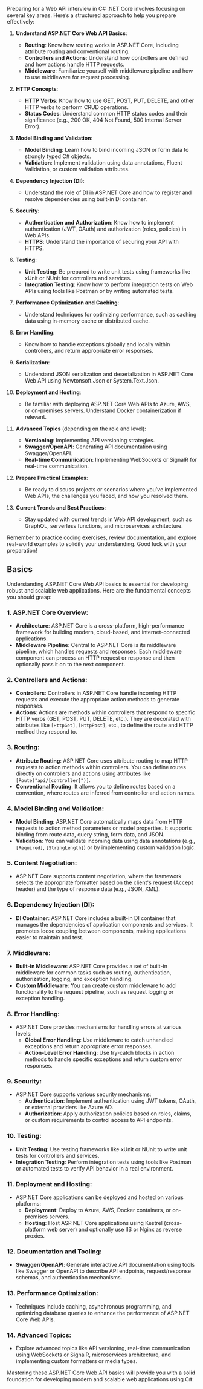 Preparing for a Web API interview in C# .NET Core involves focusing on several key areas. Here’s a structured approach to help you prepare effectively:

1. **Understand ASP.NET Core Web API Basics**:
   - **Routing**: Know how routing works in ASP.NET Core, including attribute routing and conventional routing.
   - **Controllers and Actions**: Understand how controllers are defined and how actions handle HTTP requests.
   - **Middleware**: Familiarize yourself with middleware pipeline and how to use middleware for request processing.

2. **HTTP Concepts**:
   - **HTTP Verbs**: Know how to use GET, POST, PUT, DELETE, and other HTTP verbs to perform CRUD operations.
   - **Status Codes**: Understand common HTTP status codes and their significance (e.g., 200 OK, 404 Not Found, 500 Internal Server Error).

3. **Model Binding and Validation**:
   - **Model Binding**: Learn how to bind incoming JSON or form data to strongly typed C# objects.
   - **Validation**: Implement validation using data annotations, Fluent Validation, or custom validation attributes.

4. **Dependency Injection (DI)**:
   - Understand the role of DI in ASP.NET Core and how to register and resolve dependencies using built-in DI container.

5. **Security**:
   - **Authentication and Authorization**: Know how to implement authentication (JWT, OAuth) and authorization (roles, policies) in Web APIs.
   - **HTTPS**: Understand the importance of securing your API with HTTPS.

6. **Testing**:
   - **Unit Testing**: Be prepared to write unit tests using frameworks like xUnit or NUnit for controllers and services.
   - **Integration Testing**: Know how to perform integration tests on Web APIs using tools like Postman or by writing automated tests.

7. **Performance Optimization and Caching**:
   - Understand techniques for optimizing performance, such as caching data using in-memory cache or distributed cache.

8. **Error Handling**:
   - Know how to handle exceptions globally and locally within controllers, and return appropriate error responses.

9. **Serialization**:
   - Understand JSON serialization and deserialization in ASP.NET Core Web API using Newtonsoft.Json or System.Text.Json.

10. **Deployment and Hosting**:
    - Be familiar with deploying ASP.NET Core Web APIs to Azure, AWS, or on-premises servers. Understand Docker containerization if relevant.

11. **Advanced Topics** (depending on the role and level):
    - **Versioning**: Implementing API versioning strategies.
    - **Swagger/OpenAPI**: Generating API documentation using Swagger/OpenAPI.
    - **Real-time Communication**: Implementing WebSockets or SignalR for real-time communication.

12. **Prepare Practical Examples**:
    - Be ready to discuss projects or scenarios where you’ve implemented Web APIs, the challenges you faced, and how you resolved them.

13. **Current Trends and Best Practices**:
    - Stay updated with current trends in Web API development, such as GraphQL, serverless functions, and microservices architecture.

Remember to practice coding exercises, review documentation, and explore real-world examples to solidify your understanding. Good luck with your preparation!


## Basics

Understanding ASP.NET Core Web API basics is essential for developing robust and scalable web applications. Here are the fundamental concepts you should grasp:

### 1. **ASP.NET Core Overview:**
   - **Architecture**: ASP.NET Core is a cross-platform, high-performance framework for building modern, cloud-based, and internet-connected applications.
   - **Middleware Pipeline**: Central to ASP.NET Core is its middleware pipeline, which handles requests and responses. Each middleware component can process an HTTP request or response and then optionally pass it on to the next component.

### 2. **Controllers and Actions:**
   - **Controllers**: Controllers in ASP.NET Core handle incoming HTTP requests and execute the appropriate action methods to generate responses.
   - **Actions**: Actions are methods within controllers that respond to specific HTTP verbs (GET, POST, PUT, DELETE, etc.). They are decorated with attributes like `[HttpGet]`, `[HttpPost]`, etc., to define the route and HTTP method they respond to.

### 3. **Routing:**
   - **Attribute Routing**: ASP.NET Core uses attribute routing to map HTTP requests to action methods within controllers. You can define routes directly on controllers and actions using attributes like `[Route("api/[controller]")]`.
   - **Conventional Routing**: It allows you to define routes based on a convention, where routes are inferred from controller and action names.

### 4. **Model Binding and Validation:**
   - **Model Binding**: ASP.NET Core automatically maps data from HTTP requests to action method parameters or model properties. It supports binding from route data, query string, form data, and JSON.
   - **Validation**: You can validate incoming data using data annotations (e.g., `[Required]`, `[StringLength]`) or by implementing custom validation logic.

### 5. **Content Negotiation:**
   - ASP.NET Core supports content negotiation, where the framework selects the appropriate formatter based on the client's request (Accept header) and the type of response data (e.g., JSON, XML).

### 6. **Dependency Injection (DI):**
   - **DI Container**: ASP.NET Core includes a built-in DI container that manages the dependencies of application components and services. It promotes loose coupling between components, making applications easier to maintain and test.

### 7. **Middleware:**
   - **Built-in Middleware**: ASP.NET Core provides a set of built-in middleware for common tasks such as routing, authentication, authorization, logging, and exception handling.
   - **Custom Middleware**: You can create custom middleware to add functionality to the request pipeline, such as request logging or exception handling.

### 8. **Error Handling:**
   - ASP.NET Core provides mechanisms for handling errors at various levels:
     - **Global Error Handling**: Use middleware to catch unhandled exceptions and return appropriate error responses.
     - **Action-Level Error Handling**: Use try-catch blocks in action methods to handle specific exceptions and return custom error responses.

### 9. **Security:**
   - ASP.NET Core supports various security mechanisms:
     - **Authentication**: Implement authentication using JWT tokens, OAuth, or external providers like Azure AD.
     - **Authorization**: Apply authorization policies based on roles, claims, or custom requirements to control access to API endpoints.

### 10. **Testing:**
   - **Unit Testing**: Use testing frameworks like xUnit or NUnit to write unit tests for controllers and services.
   - **Integration Testing**: Perform integration tests using tools like Postman or automated tests to verify API behavior in a real environment.

### 11. **Deployment and Hosting:**
   - ASP.NET Core applications can be deployed and hosted on various platforms:
     - **Deployment**: Deploy to Azure, AWS, Docker containers, or on-premises servers.
     - **Hosting**: Host ASP.NET Core applications using Kestrel (cross-platform web server) and optionally use IIS or Nginx as reverse proxies.

### 12. **Documentation and Tooling:**
   - **Swagger/OpenAPI**: Generate interactive API documentation using tools like Swagger or OpenAPI to describe API endpoints, request/response schemas, and authentication mechanisms.

### 13. **Performance Optimization:**
   - Techniques include caching, asynchronous programming, and optimizing database queries to enhance the performance of ASP.NET Core Web APIs.

### 14. **Advanced Topics:**
   - Explore advanced topics like API versioning, real-time communication using WebSockets or SignalR, microservices architecture, and implementing custom formatters or media types.

Mastering these ASP.NET Core Web API basics will provide you with a solid foundation for developing modern and scalable web applications using C#.